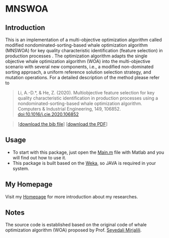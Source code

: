 # MNSWOA

## Introduction
This is an implementation of a multi-objective optimization algorithm called 
modified nondominated-sorting-based whale optimization algorithm (MNSWOA)
for key quality characteristic identification (feature selection) in production processes .
The optimization algorithm adapts the single objective whale optimization algorithm (WOA) into 
the multi-objective scenario with several new components, i.e., a modified non-dominated sorting
approach, a uniform reference solution selection strategy, and mutation operations. 
For a detailed description of the method please refer to 

> Li, A.-D.*, & He, Z. (2020). Multiobjective feature selection for key quality
characteristic identification in production processes using a nondominated-sorting-based 
whale optimization algorithm. Computers & Industrial Engineering, 149, 106852. 
[doi:10.1016/j.cie.2020.106852](https://doi.org/10.1016/j.cie.2020.106852) 

>[<a href="https://raw.githubusercontent.com/andali89/mnswoa_fs/master/Li2020MNSWOA.bib" target="_blank" download>download the bib file</a>] [[download the PDF](https://github.com/andali89/homepage/raw/master/pubs/2020_MNSWOA.pdf)]

## Usage
- To start with this package, just open the [Main.m](./matlabcode/Main.m) file with Matlab and you will find out how to use it. 
- This package is built based on the [Weka](https://www.cs.waikato.ac.nz/ml/weka/), so JAVA is required in your system.

## My Homepage
Visit my [Homepage](https://andali89.github.io/homepage/) for more introduction about my researches.

## Notes
The source code is established based on the original code of whale optimization algorithm (WOA) proposed by Prof. [Seyedali Mirjalili](http://www.alimirjalili.com).
